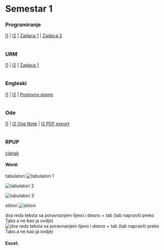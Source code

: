 # Semestar 1
### Programiranje
[I1](https://github.com/frainfreeze/studying/tree/master/university/10004-prog/home%20exercises%201)
| [I2](https://github.com/frainfreeze/studying/tree/master/university/10004-prog/home%20exercises%202)
 | [Zadaca 1](https://github.com/frainfreeze/studying/blob/master/university/skripte/PROG_I1.pdf)
 | [Zadaca 2](https://github.com/frainfreeze/studying/tree/master/university/10004-prog/homeworks/DZ2)


#
### URM
[I1](https://github.com/frainfreeze/studying/blob/master/university/skripte/URM_I1.pdf)
 | [I2](https://github.com/frainfreeze/studying/blob/master/university/skripte/URM_I2.pdf) 
 | [Zadaca 1](https://github.com/frainfreeze/studying/tree/master/university/10005-networks/IP%20calculator%20homework)



#
### Engleski
[I1](https://github.com/frainfreeze/studying/blob/master/university/skripte/ENG_I1.pdf)
 | [I2](https://github.com/frainfreeze/studying/blob/master/university/skripte/ENG-VOCABULARY.pdf)
 | [Poslovno pismo](https://github.com/frainfreeze/studying/blob/master/university/skripte/tkucar-letter.pdf)

#
### Ode
[I1](https://github.com/frainfreeze/studying/blob/master/university/skripte/ODE.pdf)
 | [I2 One Note](https://github.com/frainfreeze/studying/raw/master/university/skripte/ode%20skripta%20pt%202.onepkg)
 | [I2 PDF export](https://github.com/frainfreeze/studying/blob/master/university/skripte/ode%20skripta%20pt%202.pdf)
 
#
### RPUP
[clanak](https://github.com/frainfreeze/studying/blob/master/university/skripte/tkucar-Kriptovalute-novac_buducnosti.pdf)


#### Word:
tabulatori
![tabulatori 1](https://i.imgur.com/8uGm8Gs.gif)

![tabulatori 2](https://i.imgur.com/0wJcTjx.gif)

![tabulatori 3](https://i.imgur.com/4wOYHFN.gif)

stilovi
![stilovi](https://i.imgur.com/vBN3gRS.gif)

dva reda teksta sa poravnanjem lijevo i desno + tab (tab napraviti preko Tabs a ne kao ja ovdje)
![dva reda teksta sa poravnanjem lijevo i desno + tab (tab napraviti preko Tabs a ne kao ja ovdje)](https://i.imgur.com/lhfvOjr.gif)

#### Excel:

